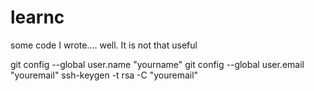 # learnc

some code I wrote....
well. It is not that useful

git config --global user.name "yourname"
git config --global user.email "youremail"
ssh-keygen -t rsa -C "youremail"


